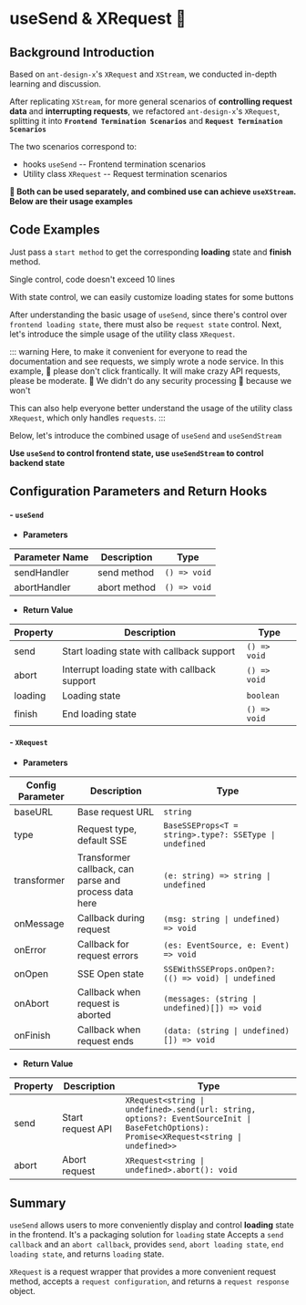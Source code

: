 # useSend & XRequest 🌳

## Background Introduction

Based on `ant-design-x`'s `XRequest` and `XStream`, we conducted in-depth learning and discussion.

After replicating `XStream`, for more general scenarios of **controlling request data** and **interrupting requests**, we refactored `ant-design-x`'s `XRequest`, splitting it into **`Frontend Termination Scenarios`** and **`Request Termination Scenarios`**

The two scenarios correspond to:

- hooks `useSend` -- Frontend termination scenarios
- Utility class `XRequest` -- Request termination scenarios

**🍒 Both can be used separately, and combined use can achieve `useXStream`. Below are their usage examples**

## Code Examples

Just pass a `start method` to get the corresponding **loading** state and **finish** method.

Single control, code doesn't exceed 10 lines

<demo src="../../components/useSend/demos/useSend-base.vue"></demo>

With state control, we can easily customize loading states for some buttons

<demo src="../../components/useSend/demos/useSend-use.vue"></demo>

After understanding the basic usage of `useSend`, since there's control over `frontend loading state`, there must also be `request state` control. Next, let's introduce the simple usage of the utility class `XRequest`.

<demo src="../../components/useSend/demos/XRequest-base.vue"></demo>

::: warning
Here, to make it convenient for everyone to read the documentation and see requests, we simply wrote a node service. In this example, 💩 please don't click frantically. It will make crazy API requests, please be moderate. 💩 We didn't do any security processing 🙉 because we won't

This can also help everyone better understand the usage of the utility class `XRequest`, which only handles `requests`.
:::

<demo src="../../components/useSend/demos/XRequest-use.vue"></demo>

Below, let's introduce the combined usage of `useSend` and `useSendStream`

**Use `useSend` to control frontend state, use `useSendStream` to control backend state**

<demo src="../../components/useSend/demos/useSend-XRequest.vue"></demo>

## Configuration Parameters and Return Hooks

#### - `useSend`

- **Parameters**

| Parameter Name | Description  | Type         |
| -------------- | ------------ | ------------ |
| sendHandler    | send method  | `() => void` |
| abortHandler   | abort method | `() => void` |

- **Return Value**

| Property | Description                                   | Type         |
| -------- | --------------------------------------------- | ------------ |
| send     | Start loading state with callback support     | `() => void` |
| abort    | Interrupt loading state with callback support | `() => void` |
| loading  | Loading state                                 | `boolean`    |
| finish   | End loading state                             | `() => void` |

#### - `XRequest`

- **Parameters**

| Config Parameter | Description                                           | Type                                                   |
| ---------------- | ----------------------------------------------------- | ------------------------------------------------------ |
| baseURL          | Base request URL                                      | `string`                                               |
| type             | Request type, default SSE                             | `BaseSSEProps<T = string>.type?: SSEType \| undefined` |
| transformer      | Transformer callback, can parse and process data here | `(e: string) => string \| undefined`                   |
| onMessage        | Callback during request                               | `(msg: string \| undefined) => void`                   |
| onError          | Callback for request errors                           | `(es: EventSource, e: Event) => void`                  |
| onOpen           | SSE Open state                                        | `SSEWithSSEProps.onOpen?: (() => void) \| undefined`   |
| onAbort          | Callback when request is aborted                      | `(messages: (string \| undefined)[]) => void`          |
| onFinish         | Callback when request ends                            | `(data: (string \| undefined)[]) => void`              |

- **Return Value**

| Property | Description       | Type                                                                                                                                     |
| -------- | ----------------- | ---------------------------------------------------------------------------------------------------------------------------------------- |
| send     | Start request API | `XRequest<string \| undefined>.send(url: string, options?: EventSourceInit \| BaseFetchOptions): Promise<XRequest<string \| undefined>>` |
| abort    | Abort request     | `XRequest<string \| undefined>.abort(): void`                                                                                            |

## Summary

`useSend` allows users to more conveniently display and control **loading** state in the frontend. It's a packaging solution for `loading` state
Accepts a `send callback` and an `abort callback`, provides `send`, `abort loading state`, `end loading state`, and returns `loading` state.

`XRequest` is a request wrapper that provides a more convenient request method, accepts a `request configuration`, and returns a `request response` object.

